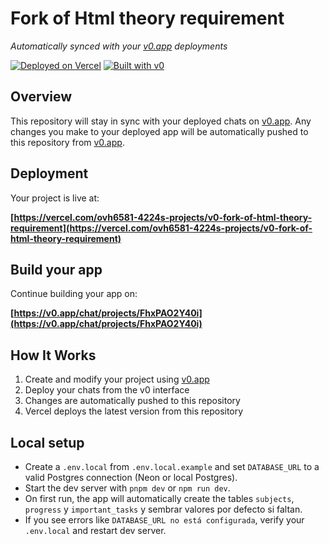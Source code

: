 # Fork of Html theory requirement

*Automatically synced with your [v0.app](https://v0.app) deployments*

[![Deployed on Vercel](https://img.shields.io/badge/Deployed%20on-Vercel-black?style=for-the-badge&logo=vercel)](https://vercel.com/ovh6581-4224s-projects/v0-fork-of-html-theory-requirement)
[![Built with v0](https://img.shields.io/badge/Built%20with-v0.app-black?style=for-the-badge)](https://v0.app/chat/projects/FhxPAO2Y40i)

## Overview

This repository will stay in sync with your deployed chats on [v0.app](https://v0.app).
Any changes you make to your deployed app will be automatically pushed to this repository from [v0.app](https://v0.app).

## Deployment

Your project is live at:

**[https://vercel.com/ovh6581-4224s-projects/v0-fork-of-html-theory-requirement](https://vercel.com/ovh6581-4224s-projects/v0-fork-of-html-theory-requirement)**

## Build your app

Continue building your app on:

**[https://v0.app/chat/projects/FhxPAO2Y40i](https://v0.app/chat/projects/FhxPAO2Y40i)**

## How It Works

1. Create and modify your project using [v0.app](https://v0.app)
2. Deploy your chats from the v0 interface
3. Changes are automatically pushed to this repository
4. Vercel deploys the latest version from this repository

## Local setup

- Create a `.env.local` from `.env.local.example` and set `DATABASE_URL` to a valid Postgres connection (Neon or local Postgres).
- Start the dev server with `pnpm dev` or `npm run dev`.
- On first run, the app will automatically create the tables `subjects`, `progress` y `important_tasks` y sembrar valores por defecto si faltan.
- If you see errors like `DATABASE_URL no está configurada`, verify your `.env.local` and restart dev server.
